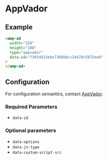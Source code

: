 <!---
Copyright 2017 The AMP HTML Authors. All Rights Reserved.

Licensed under the Apache License, Version 2.0 (the "License");
you may not use this file except in compliance with the License.
You may obtain a copy of the License at

      http://www.apache.org/licenses/LICENSE-2.0

Unless required by applicable law or agreed to in writing, software
distributed under the License is distributed on an "AS-IS" BASIS,
WITHOUT WARRANTIES OR CONDITIONS OF ANY KIND, either express or implied.
See the License for the specific language governing permissions and
limitations under the License.
-->

# AppVador

## Example

```html
<amp-ad
  width="320"
  height="180"
  type="appvador"
  data-id="7393d415ebe7366b0cc24478c5675ee0"
>
</amp-ad>
```

## Configuration

For configuration semantics, contact [AppVador](http://www.appvador.com/).

### Required Parameters

- `data-id`

### Optional parameters

- `data-options`
- `data-js-type`
- `data-custom-script-src`
